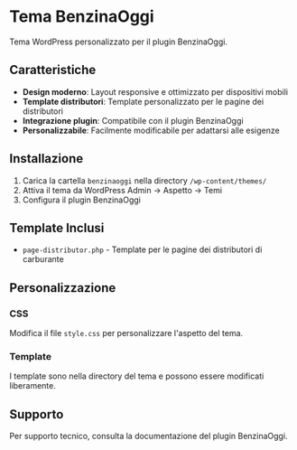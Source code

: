 # Tema BenzinaOggi

Tema WordPress personalizzato per il plugin BenzinaOggi.

## Caratteristiche

- **Design moderno**: Layout responsive e ottimizzato per dispositivi mobili
- **Template distributori**: Template personalizzato per le pagine dei distributori
- **Integrazione plugin**: Compatibile con il plugin BenzinaOggi
- **Personalizzabile**: Facilmente modificabile per adattarsi alle esigenze

## Installazione

1. Carica la cartella `benzinaoggi` nella directory `/wp-content/themes/`
2. Attiva il tema da WordPress Admin → Aspetto → Temi
3. Configura il plugin BenzinaOggi

## Template Inclusi

- `page-distributor.php` - Template per le pagine dei distributori di carburante

## Personalizzazione

### CSS
Modifica il file `style.css` per personalizzare l'aspetto del tema.

### Template
I template sono nella directory del tema e possono essere modificati liberamente.

## Supporto

Per supporto tecnico, consulta la documentazione del plugin BenzinaOggi.
